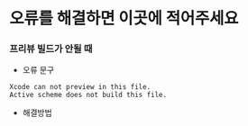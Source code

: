 # 오류를 해결하면 이곳에 적어주세요

### 프리뷰 빌드가 안될 때
- 오류 문구
```
Xcode can not preview in this file.
Active scheme does not build this file.
```
- 해결방법

